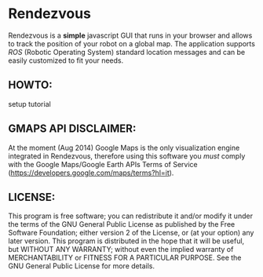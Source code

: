 Rendezvous
==========

Rendezvous is a **simple** javascript GUI that runs in your browser and allows to track the position of your robot on a global map.
The application supports _ROS_ (Robotic Operating System) standard location messages and can be easily customized to fit your needs.

HOWTO:
------
setup tutorial

GMAPS API DISCLAIMER: 
---------------------
At the moment (Aug 2014) Google Maps is the only visualization engine integrated in Rendezvous, therefore using this software you *must* comply with the Google Maps/Google Earth APIs Terms of Service (https://developers.google.com/maps/terms?hl=it).  

LICENSE:
--------
This program is free software; you can redistribute it and/or modify it under the terms of the GNU General Public License as published by the Free Software Foundation; either version 2 of the License, or (at your option) any later version.
This program is distributed in the hope that it will be useful, but WITHOUT ANY WARRANTY; without even the implied warranty of MERCHANTABILITY or FITNESS FOR A PARTICULAR PURPOSE. See the GNU General Public License for more details.
